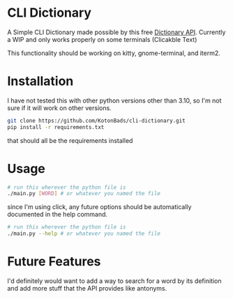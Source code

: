 # CLI Dictionary
A Simple CLI Dictionary made possible by this free [Dictionary API](https://dictionaryapi.dev/). Currently a WIP and only works properly on some terminals (Clicakble Text)

This functionality should be working on kitty, gnome-terminal, and iterm2.

# Installation
I have not tested this with other python versions other than 3.10, so I'm not sure if it will work on other versions.

```bash
git clone https://github.com/KotonBads/cli-dictionary.git
pip install -r requirements.txt
```
that should all be the requirements installed

# Usage
```bash
# run this wherever the python file is
./main.py [WORD] # or whatever you named the file
```
since I'm using click, any future options should be automatically documented in the help command.
```bash
# run this wherever the python file is
./main.py --help # or whatever you named the file
```

# Future Features
I'd definitely would want to add a way to search for a word by its definition and add more stuff that the API provides like antonyms.